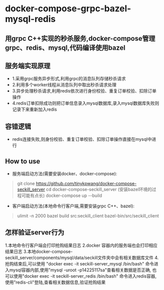# docker-compose-grpc-bazel-mysql-redis

## 用grpc C++实现的秒杀服务,docker-compose管理grpc、redis、mysql,代码编译使用bazel

## 服务端实现原理
- 1.采用grpc服务异步形式,利用grpc的消息队列存储秒杀请求
- 2.利用多个worker线程从消息队列中取出秒杀请求处理
- 3.异步处理秒杀请求,利用redis依次进行身份校验、重复订单校验、扣除订单操作
- 4.redis订单扣除成功则把订单信息录入mysql数据库,录入mysql数据库失败则记录下来重新加入redis

## 容错逻辑
- redis连接失败,则身份校验、重复订单校验、扣除订单操作直接在mysql中进行

## How to use
- 服务端启动方法(需要安装docker、docker-compose):
> git clone https://github.com/tinykpwang/docker-compose-seckill_server
> cd docker-compose-seckill_server  (安装bazel环境的过程可能有点长)
> docker-compose up --build

- 客户端启动方法(本地命令行客户端,需要安装grpc C++、bazel):
> ulimit -n 2000
> bazel build src:seckill_client
> bazel-bin/src/seckill_client

## 怎样验证server行为
1.本地命令行客户端会打印抢购结果日志
2.docker 容器内的服务端也会打印相应结果日志
3.本地docker-compose-seckill_server/components/mysql/data/seckill文件夹中会有相关数据库文件
4.抢购结束后,可以使用 "docker exec -it seckill-server_mysql /bin/bash" 命令进入mysql容器内部,使用"mysql -uroot -p14225117sa"查看相关数据是否正确,  也可以使用"docker exec -it seckill-server_redis /bin/bash" 命令进入redis容器,使用"redis-cli"登陆,查看相关数据信息,验证抢购结果



